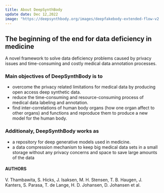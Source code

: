 ```yaml
---
title: About DeepSynthBody 
update date: Dec 12,2022
image: "https://deepsynthbody.org/images/deepfakebody-extended-flow-v2.png"
---
```


## The beginning of the end for data deficiency in medicine

A novel framework to solve data deficiency problems caused by privacy issues and time-consuming and costly medical data annotation processes.


### Main objectives of DeepSynthBody is to

- overcome the privacy related limitations for medical data by producing open access deep synthetic data.
- reduce the time-consuming and resource-consuming process of medical data labeling and annotation.
- find inter-correlations of human body organs (how one organ affect to other organs) and functions and reproduce them to produce a new model for the human body.

### Additionaly, DeepSynthBody works as

- a repository for deep generative models used in medicine.
- a data compression mechanism to keep big medical data sets in a small storage without any privacy concerns and space to save large amounts of the data

#### AUTHORS

V. Thambawita, S. Hicks, J. Isaksen, M. H. Stensen, T. B. Haugen, J. Kanters, S. Parasa, T. de Lange, H. D. Johansen, D. Johansen et al.
